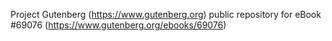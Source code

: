Project Gutenberg (https://www.gutenberg.org) public repository for eBook #69076 (https://www.gutenberg.org/ebooks/69076)
